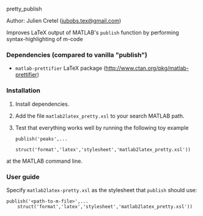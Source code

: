 pretty_publish

Author: Julien Cretel (jubobs.tex@gmail.com)

Improves LaTeX output of MATLAB's `publish` function by performing
syntax-highlighting of m-code

### Dependencies (compared to vanilla "publish")

 - `matlab-prettifier` LaTeX package (http://www.ctan.org/pkg/matlab-prettifier)

### Installation

 1. Install dependencies.
 2. Add the file `matlab2latex_pretty.xsl` to your search MATLAB path.
 3. Test that everything works well by running the following toy example

        publish('peaks',...
            struct('format','latex','stylesheet','matlab2latex_pretty.xsl'))

at the MATLAB command line.

### User guide

Specify `matlab2latex-pretty.xsl` as the stylesheet that `publish` should use:

    publish('<path-to-m-file>',...
        struct('format','latex','stylesheet','matlab2latex_pretty.xsl'))
